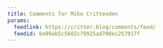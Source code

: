 ```yaml
---
title: Comments for Mike Crittenden
params:
  feedlink: https://critter.blog/comments/feed/
  feedid: 6e09ab5c5602c79925ad708ec257917f
---
```

